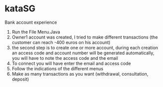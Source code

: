 # kataSG
Bank account experience

1. Run the File Menu.Java
2. Owner1 account was created, I tried to make different transactions (the customer can reach -400 euros on his account)
3. the second step is to create one or more account, during each creation an access 
   code and account number will be generated automatically, you will have to note the access code and the email
3. To connect you will have enter the email and access code
4. Follow the indications of the different menus
5. Make as many transactions as you want (withdrawal, consultation, deposit)
